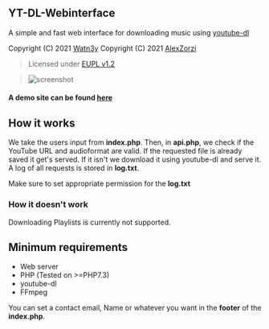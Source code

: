 ## YT-DL-Webinterface
A simple and fast web interface for downloading music using [youtube-dl](https://github.com/ytdl-org/youtube-dl)

Copyright (C) 2021 [Watn3y](https://github.com/Watn3y/)
Copyright (C) 2021 [AlexZorzi](https://github.com/AlexZorzi)

> Licensed under [EUPL v1.2](https://github.com/Watn3y/YT-DL-Webinterface/blob/master/LICENSE)

> ![screenshot](https://user-images.githubusercontent.com/64812615/113632442-71368e80-966b-11eb-985d-87876880f71e.png)

#### A demo site can be found [here](https://ytdl.watn3y.net/)

## How it works
We take the users input from __index.php__. Then, in __api.php__, we check if the YouTube URL and audioformat are valid. If the requested file is already saved it get's served. If it isn't we download it using youtube-dl and serve it.
A log of all requests is stored in __log.txt__.

Make sure to set appropriate permission for the __log.txt__

### How it doesn't work
Downloading Playlists is currently not supported.

## Minimum requirements
- Web server
- PHP (Tested on >=PHP7.3)
- youtube-dl
- FFmpeg

You can set a contact email, Name or whatever you want in the __footer__ of the __index.php__.
